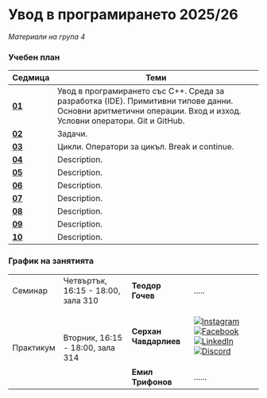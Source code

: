 # Увод в програмирането 2025/26

_Материали на група 4_

### Учебен план

| Седмица                                                                                                 | Теми                                                                                                                                                            |
| ------------------------------------------------------------------------------------------------------- | --------------------------------------------------------------------------------------------------------------------------------------------------------------- |
| **[01](https://github.com/darimachine/Introduction-To-Programming-FMI-2025-26/tree/main/Week%2001)** | Увод в програмирането със C++. Среда за разработка (IDE). Примитивни типове данни. Основни аритметични операции. Вход и изход. Условни оператори. Git и GitHub. |
| **[02](https://github.com/darimachine/Introduction-To-Programming-FMI-2025-26/tree/main/Week%2002)** | Задачи.|
| **[03](https://github.com/darimachine/Introduction-To-Programming-FMI-2025-26/tree/main/Week%2003)** | Цикли. Оператори за цикъл. Break и continue.|
| **[04]()** |Description.                                                                                                        |
| **[05]()** |Description.                                                                |
| **[06]()** | Description.                                                                                                  |
| **[07]()** | Description.                                                                                                                       |
| **[08]()** | Description.                                                                                                                             |
| **[09]()** | Description.                                                                                                                   |
| **[10]()** | Description.                                                                                                                           |

### График на занятията

<table style="width:100%;" >
  <tr>
    <td>Семинар</td>
    <td>Четвъртък, 16:15 - 18:00, зала 310</td>
    <td style="font-weight: bold">Теодор Гочев</td>
    <td>.....</td>
  </tr>
  <tr>
    <td rowspan="2">Практикум</td>
    <td rowspan="2">Вторник, 16:15 - 18:00, зала 314</td>
    <td style="font-weight: bold">Серхан Чавдарлиев</td>
    <td>
  
  [![Instagram](https://img.shields.io/badge/serhan_cavdarliev-DD2A7B?style=for-the-badge&logo=instagram&logoColor=FEDA77)](https://www.instagram.com/serhan_cavdarliev/)
  [![Facebook](https://img.shields.io/badge/Serhan%20Chavdarliev-1877f2?style=for-the-badge&logo=facebook&logoColor=WHITE)](https://www.facebook.com/serhan.cavdarliev)
  [![LinkedIn](https://img.shields.io/badge/LinkedIn-0077b5?style=for-the-badge&logo=linkedin&logoColor=WHITE)](https://www.linkedin.com/in/serhan-chavdarliev-055a97211/)
  [![Discord](https://img.shields.io/badge/uchihadari-7289da?style=for-the-badge&logo=discord&logoColor=white)]()
  
</td>
  </tr>
  <tr>
    <td style="font-weight: bold">Емил Трифонов</td>
    <td>......</td>
  </tr>
</table>
